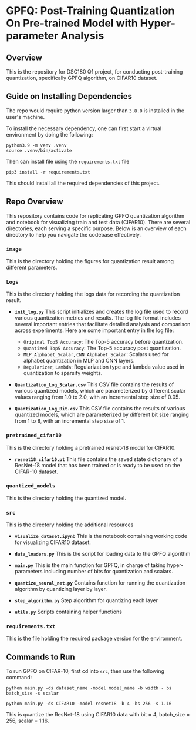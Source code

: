 # GPFQ: Post-Training Quantization On Pre-trained Model with Hyper-parameter Analysis
## Overview
This is the repository for DSC180 Q1 project, for conducting post-training quantization, specifically GPFQ algorithm, on CIFAR10 dataset.

## Guide on Installing Dependencies

The repo would require python version larger than `3.8.0` is installed in the user's 
machine.

To install the necessary dependency, one can first start a virtual environment
by doing the following: 
```
python3.9 -m venv .venv
source .venv/bin/activate
```
Then can install file using the `requirements.txt` file
```
pip3 install -r requirements.txt
```
This should install all the required dependencies of this project. 

## Repo Overview

This repository contains code for replicating GPFQ quantization algorithm and notebook for visualizing train and test data (CIFAR10). There are several directories, each serving a specific purpose. Below is an overview of each directory to help you navigate the codebase effectively.

### `image`

This is the directory holding the figures for quantization result among different parameters. 

### `Logs`

This is the directory holding the logs data for recording the quantization result. 

- **`init_log.py`**
    This script initializes and creates the log file used to record various quantization metrics and results. The log file format includes several important entries that facilitate detailed analysis and comparison across experiments. Here are some important entry in the log file:
    - `Original Top5 Accuracy`: The Top-5 accuracy before quantization.
    - `Quantized Top5 Accuracy`: The Top-5 accuracy post quantization.
    - `MLP_Alphabet_Scalar`, `CNN_Alphabet_Scalar`: Scalars used for alphabet quantization in MLP and CNN layers.
    - `Regularizer`, `Lambda`: Regularization type and lambda value used in quantization to sparsify weights.

- **`Quantization_Log_Scalar.csv`**
    This CSV file contains the results of various quantized models, which are parameterized by different scalar values ranging from 1.0 to 2.0, with an incremental step size of 0.05.
  
- **`Quantization_Log_Bit.csv`**
    This CSV file contains the results of various quantized models, which are parameterized by different bit size ranging from 1 to 8, with an incremental step size of 1.
  
### `pretrained_cifar10`

This is the directory holding a pretrained resnet-18 model for CIFAR10. 

- **`resnet18_cifar10.pt`**
  This file contains the saved state dictionary of a ResNet-18 model that has been trained or is ready to be used on the CIFAR-10 dataset.

### `quantized_models`

This is the directory holding the quantized model.

### `src`

This is the directory holding the additional resources

- **`visualize_dataset.ipynb`**
    This is the notebook containing working code for visualizing CIFAR10 dataset.

- **`data_loaders.py`**
    This is the script for loading data to the GPFQ algorithm

- **`main.py`**
    This is the main function for GPFQ, in charge of taking hyper-parameters including number of bits for quantization and scalars.

- **`quantize_neural_net.py`**
    Contains function for running the quantization algorithm by quantizing layer by layer.

- **`step_algorithm.py`**
    Step algorithm for quantizing each layer

- **`utils.py`**
    Scripts containing helper functions

### `requirements.txt`

This is the file holding the required package version for the environment.


## Commands to Run
To run GPFQ on CIFAR-10, first cd into `src`, then use the following command:
```
python main.py -ds dataset_name -model model_name -b width - bs batch_size -s scalar
```

```
python main.py -ds CIFAR10 -model resnet18 -b 4 -bs 256 -s 1.16
```
This is quantize the ResNet-18 using CIFAR10 data with bit = 4, batch_size = 256, scalar = 1.16.
